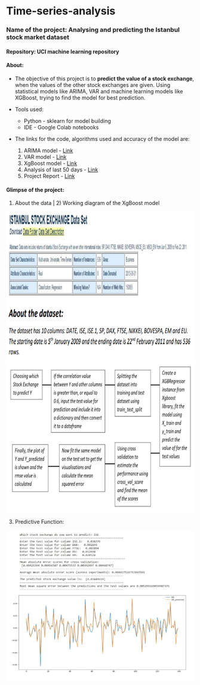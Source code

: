 # Time-series-analysis
### Name of the project: Analysing and predicting the Istanbul stock market dataset
#### Repository: UCI machine learning repository 
#### About: 
- The objective of this project is to **predict the value of a stock exchange**, when the values of 
the other stock exchanges are given. Using statistical models like ARIMA, VAR and machine 
learning models like XGBoost, trying to find the model for best prediction.

- Tools used:
    - Python - sklearn for model building
    - IDE - Google Colab notebooks

-   The links for the code, algorithms used and accuracy of the model are:
    1) ARIMA model - [Link](https://github.com/JayB-7/Time-series-analysis/blob/main/ISE_analysis_ARIMA.ipynb)
    2) VAR model - [Link](https://github.com/JayB-7/Time-series-analysis/blob/main/multivariate_analysis_ISE.ipynb)
    3) XgBoost model - [Link](https://github.com/JayB-7/Time-series-analysis/blob/main/xgboost_predictionfunc.ipynb)
    4) Analysis of last 50 days - [Link](https://github.com/JayB-7/Time-series-analysis/blob/main/Analysis_last50days_ISE.ipynb)
    5) Project Report - [Link](https://github.com/JayB-7/Time-series-analysis/blob/main/project_report.pdf)


#### Glimpse of the project:
1) About the data    |    2) Working diagram of the XgBoost model

<img src="readme_templates/time-series-3.png" width="600" height="400"/> <img src="readme_templates/time-series-1.PNG" width="600" height="400"/>

3) Predictive Function:

<img src="readme_templates/time-series-2.png" width="600" height="400"/>



   


 
